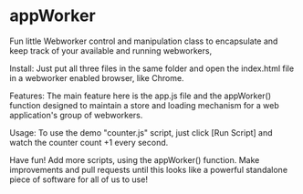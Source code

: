 # appWorker
Fun little Webworker control and manipulation class to encapsulate and keep track of your available and running webworkers, 

Install:
Just put all three files in the same folder and open the index.html file in a webworker enabled browser, like Chrome.

Features:
The main feature here is the app.js file and the appWorker() function designed to maintain a store and loading mechanism for a web application's group of webworkers. 

Usage:
To use the demo "counter.js" script, just click [Run Script] and watch the counter count +1 every second.

Have fun!
Add more scripts, using the appWorker() function. Make improvements and pull requests until this looks like a powerful standalone piece of software for all of us to use!
